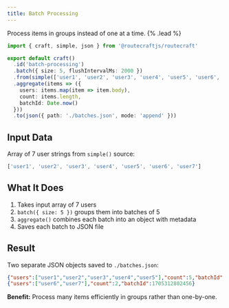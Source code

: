 ```yaml
---
title: Batch Processing
---
```


Process items in groups instead of one at a time. {% .lead %}

```ts
import { craft, simple, json } from '@routecraftjs/routecraft'

export default craft()
  .id('batch-processing')
  .batch({ size: 5, flushIntervalMs: 2000 })
  .from(simple(['user1', 'user2', 'user3', 'user4', 'user5', 'user6', 'user7']))
  .aggregate(items => ({
    users: items.map(item => item.body),
    count: items.length,
    batchId: Date.now()
  }))
  .to(json({ path: './batches.json', mode: 'append' }))
```

## Input Data

Array of 7 user strings from `simple()` source:

```js
['user1', 'user2', 'user3', 'user4', 'user5', 'user6', 'user7']
```

## What It Does

1. Takes input array of 7 users
2. `batch({ size: 5 })` groups them into batches of 5
3. `aggregate()` combines each batch into an object with metadata
4. Saves each batch to JSON file

## Result

Two separate JSON objects saved to `./batches.json`:

```json
{"users":["user1","user2","user3","user4","user5"],"count":5,"batchId":1705312800123}
{"users":["user6","user7"],"count":2,"batchId":1705312802456}
```

**Benefit:** Process many items efficiently in groups rather than one-by-one.
